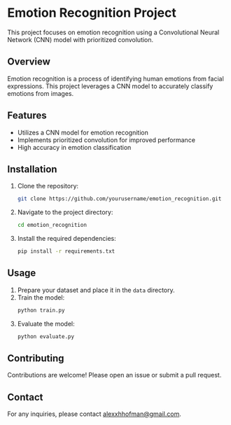 # Emotion Recognition Project

This project focuses on emotion recognition using a Convolutional Neural Network (CNN) model with prioritized convolution.

## Overview

Emotion recognition is a process of identifying human emotions from facial expressions. This project leverages a CNN model to accurately classify emotions from images.

## Features

- Utilizes a CNN model for emotion recognition
- Implements prioritized convolution for improved performance
- High accuracy in emotion classification

## Installation

1. Clone the repository:
   ```bash
   git clone https://github.com/yourusername/emotion_recognition.git
   ```
2. Navigate to the project directory:
   ```bash
   cd emotion_recognition
   ```
3. Install the required dependencies:
   ```bash
   pip install -r requirements.txt
   ```

## Usage

1. Prepare your dataset and place it in the `data` directory.
2. Train the model:
   ```bash
   python train.py
   ```
3. Evaluate the model:
   ```bash
   python evaluate.py
   ```

## Contributing

Contributions are welcome! Please open an issue or submit a pull request.

## Contact

For any inquiries, please contact alexxhhofman@gmail.com.
